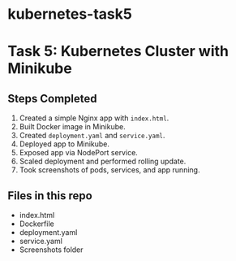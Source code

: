 # kubernetes-task5

# Task 5: Kubernetes Cluster with Minikube

## Steps Completed
1. Created a simple Nginx app with `index.html`.
2. Built Docker image in Minikube.
3. Created `deployment.yaml` and `service.yaml`.
4. Deployed app to Minikube.
5. Exposed app via NodePort service.
6. Scaled deployment and performed rolling update.
7. Took screenshots of pods, services, and app running.

## Files in this repo
- index.html
- Dockerfile
- deployment.yaml
- service.yaml
- Screenshots folder
